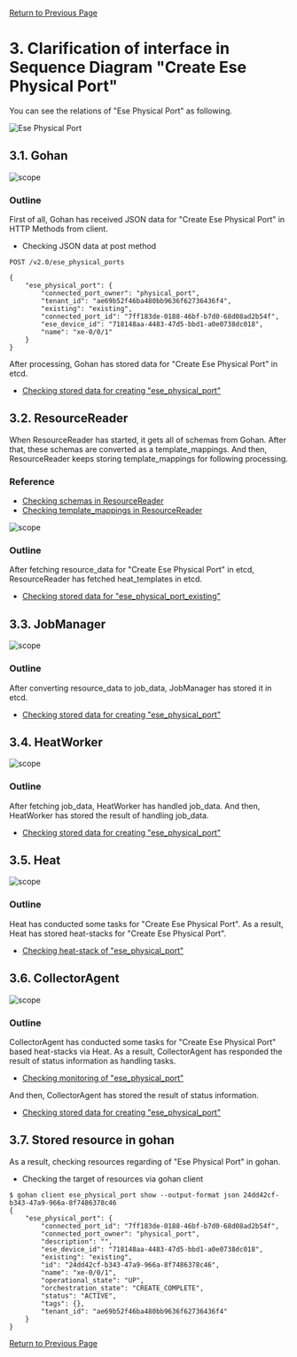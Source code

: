 [Return to Previous Page](00_logical_network.md)

# 3. Clarification of interface in Sequence Diagram "Create Ese Physical Port"
You can see the relations of "Ese Physical Port" as following.

![Ese Physical Port](resource/gohan_investigate_for_logicalnetwork.004.png)


## 3.1. Gohan

![scope](../images/ESI_Sequence_diagram.002.png)

### Outline
First of all, Gohan has received JSON data for "Create Ese Physical Port" in HTTP Methods from client.

* Checking JSON data at post method
```
POST /v2.0/ese_physical_ports
```
```
{
    "ese_physical_port": {
        "connected_port_owner": "physical_port",
        "tenant_id": "ae69b52f46ba480bb9636f62736436f4",
        "existing": "existing",
        "connected_port_id": "7ff183de-0188-46bf-b7d0-68d08ad2b54f",
        "ese_device_id": "718148aa-4483-47d5-bbd1-a0e0738dc018",
        "name": "xe-0/0/1"
    }
}
```
After processing, Gohan has stored data for "Create Ese Physical Port" in etcd.

* [Checking stored data for creating "ese_physical_port"](stored_in_etcd/01_Gohan/CreateEsePhysicalPort_01.md)


## 3.2. ResourceReader
When ResourceReader has started, it gets all of schemas from Gohan.
After that, these schemas are converted as a template_mappings.
And then, ResourceReader keeps storing template_mappings for following processing.

### Reference
* [Checking schemas in ResourceReader](../memo/schemas.txt)
* [Checking template_mappings in ResourceReader](../memo/template_mappings.md)

![scope](../images/ESI_Sequence_diagram.003.png)

### Outline
After fetching resource_data for "Create Ese Physical Port" in etcd, ResourceReader has fetched heat_templates in etcd.

* [Checking stored data for "ese_physical_port_existing"](../heat_template/ese_physical_port_existing.md)


## 3.3. JobManager

![scope](../images/ESI_Sequence_diagram.004.png)

### Outline
After converting resource_data to job_data, JobManager has stored it in etcd.

* [Checking stored data for creating "ese_physical_port"](stored_in_etcd/02_JobManager/CreateEsePhysicalPort_01.md)


## 3.4. HeatWorker

![scope](../images/ESI_Sequence_diagram.005.png)

### Outline
After fetching job_data, HeatWorker has handled job_data.
And then, HeatWorker has stored the result of handling job_data.

* [Checking stored data for creating "ese_physical_port"](stored_in_etcd/03_HeatWorker/CreateEsePhysicalPort_01.md)


## 3.5. Heat

![scope](../images/ESI_Sequence_diagram.006.png)

### Outline
Heat has conducted some tasks for "Create Ese Physical Port".
As a result, Heat has stored heat-stacks for "Create Ese Physical Port".

* [Checking heat-stack of "ese_physical_port"](heat-stack/CreateEsePhysicalPort_01.md)


## 3.6. CollectorAgent

![scope](../images/ESI_Sequence_diagram.007.png)

### Outline
CollectorAgent has conducted some tasks for "Create Ese Physical Port" based heat-stacks via Heat.
As a result, CollectorAgent has responded the result of status information as handling tasks.

* [Checking monitoring of "ese_physical_port"](collector_agents/CreateEsePhysicalPort_01.md)

And then, CollectorAgent has stored the result of status information.

* [Checking stored data for creating "ese_physical_port"](stored_in_etcd/04_CollectorAgent/CreateEsePhysicalPort_01.md)


## 3.7. Stored resource in gohan
As a result, checking resources regarding of "Ese Physical Port" in gohan.

* Checking the target of resources via gohan client
```
$ gohan client ese_physical_port show --output-format json 24dd42cf-b343-47a9-966a-8f7486378c46
{
    "ese_physical_port": {
        "connected_port_id": "7ff183de-0188-46bf-b7d0-68d08ad2b54f",
        "connected_port_owner": "physical_port",
        "description": "",
        "ese_device_id": "718148aa-4483-47d5-bbd1-a0e0738dc018",
        "existing": "existing",
        "id": "24dd42cf-b343-47a9-966a-8f7486378c46",
        "name": "xe-0/0/1",
        "operational_state": "UP",
        "orchestration_state": "CREATE_COMPLETE",
        "status": "ACTIVE",
        "tags": {},
        "tenant_id": "ae69b52f46ba480bb9636f62736436f4"
    }
}
```


[Return to Previous Page](00_logical_network.md)
